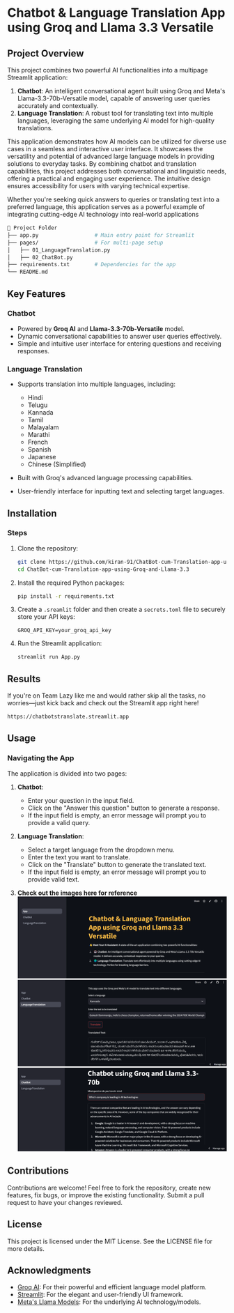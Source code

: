 # Chatbot & Language Translation App using Groq and Llama 3.3 Versatile

## Project Overview

This project combines two powerful AI functionalities into a multipage Streamlit application:

1. **Chatbot**: An intelligent conversational agent built using Groq and Meta's Llama-3.3-70b-Versatile model, capable of answering user queries accurately and contextually.
2. **Language Translation**: A robust tool for translating text into multiple languages, leveraging the same underlying AI model for high-quality translations.

This application demonstrates how AI models can be utilized for diverse use cases in a seamless and interactive user interface. It showcases the versatility and potential of advanced large language models in providing solutions to everyday tasks. By combining chatbot and translation capabilities, this project addresses both conversational and linguistic needs, offering a practical and engaging user experience. The intuitive design ensures accessibility for users with varying technical expertise.

Whether you're seeking quick answers to queries or translating text into a preferred language, this application serves as a powerful example of integrating cutting-edge AI technology into real-world applications

```bash
📁 Project Folder
├── app.py                  # Main entry point for Streamlit
├── pages/                  # For multi-page setup
│   ├── 01_LanguageTranslation.py
│   ├── 02_ChatBot.py
├── requirements.txt        # Dependencies for the app
└── README.md
```


## Key Features

### Chatbot
- Powered by **Groq AI** and **Llama-3.3-70b-Versatile** model.
- Dynamic conversational capabilities to answer user queries effectively.
- Simple and intuitive user interface for entering questions and receiving responses.

### Language Translation
- Supports translation into multiple languages, including:
  - Hindi
  - Telugu
  - Kannada
  - Tamil
  - Malayalam
  - Marathi
  - French
  - Spanish
  - Japanese
  - Chinese (Simplified)
  
- Built with Groq's advanced language processing capabilities.
- User-friendly interface for inputting text and selecting target languages.


## Installation

### Steps

1. Clone the repository:

   ```bash
   git clone https://github.com/kiran-91/ChatBot-cum-Translation-app-using-Groq-and-Llama-3.3.git
   cd ChatBot-cum-Translation-app-using-Groq-and-Llama-3.3
   ```

2. Install the required Python packages:

   ```bash
   pip install -r requirements.txt
   ```

3. Create a `.sreamlit` folder and then create a `secrets.toml` file to securely store your API keys:

   ```env
   GROQ_API_KEY=your_groq_api_key
   ```

4. Run the Streamlit application:

   ```bash
   streamlit run App.py
   ```

## Results
If you're on Team Lazy like me and would rather skip all the tasks, no worries—just kick back and check out the Streamlit app right here!
   ```bash
   https://chatbotstranslate.streamlit.app
   ```


## Usage

### Navigating the App

The application is divided into two pages:

1. **Chatbot**:
   - Enter your question in the input field.
   - Click on the "Answer this question" button to generate a response.
   - If the input field is empty, an error message will prompt you to provide a valid query.

2. **Language Translation**:
   - Select a target language from the dropdown menu.
   - Enter the text you want to translate.
   - Click on the "Translate" button to generate the translated text.
   - If the input field is empty, an error message will prompt you to provide valid text.

3. **Check out the images here for reference**
![alt text](image.png)
![alt text](image-1.png)
![alt text](image-2.png)


## Contributions

Contributions are welcome! Feel free to fork the repository, create new features, fix bugs, or improve the existing functionality. Submit a pull request to have your changes reviewed.

## License

This project is licensed under the MIT License. See the LICENSE file for more details.

## Acknowledgments

- [Groq AI](https://www.groq.com/): For their powerful and efficient language model platform.
- [Streamlit](https://streamlit.io/): For the elegant and user-friendly UI framework.
- [Meta's Llama Models](https://ai.facebook.com/tools/llama): For the underlying AI technology/models.

